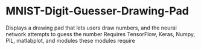 # MNIST-Digit-Guesser-Drawing-Pad
Displays a drawing pad that lets users draw numbers, and the neural network attempts to guess the number
Requires TensorFlow, Keras, Numpy, PIL, matlabplot, and modules these modules require
